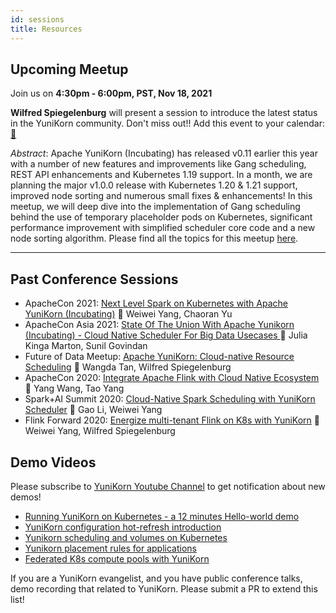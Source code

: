 ```yaml
---
id: sessions
title: Resources
---
```


<!--
Licensed to the Apache Software Foundation (ASF) under one
or more contributor license agreements.  See the NOTICE file
distributed with this work for additional information
regarding copyright ownership.  The ASF licenses this file
to you under the Apache License, Version 2.0 (the
"License"); you may not use this file except in compliance
with the License.  You may obtain a copy of the License at

  http://www.apache.org/licenses/LICENSE-2.0

Unless required by applicable law or agreed to in writing,
software distributed under the License is distributed on an
"AS IS" BASIS, WITHOUT WARRANTIES OR CONDITIONS OF ANY
KIND, either express or implied.  See the License for the
specific language governing permissions and limitations
under the License.
-->

Upcoming Meetup
---

Join us on **4:30pm - 6:00pm, PST, Nov 18, 2021**

**Wilfred Spiegelenburg** will present a session to
introduce the latest status in the YuniKorn community. Don't miss out!! Add this event to your calendar: [:calendar:](https://calendar.google.com/event?action=TEMPLATE&tmeid=NHE2a2Vvc3FucDRhbDhmamowNGllcmRka24gYXBhY2hlLnl1bmlrb3JuQG0&tmsrc=apache.yunikorn%40gmail.com)

_Abstract_: Apache YuniKorn (Incubating) has released v0.11 earlier this year with a number of new features and improvements
like Gang scheduling, REST API enhancements and Kubernetes 1.19 support. In a month, we are planning the major
v1.0.0 release with Kubernetes 1.20 & 1.21 support, improved node sorting and numerous small fixes & enhancements! In this meetup, we will deep dive into the implementation of Gang scheduling behind the use of temporary
placeholder pods on Kubernetes, significant performance improvement with simplified scheduler core code and
a new node sorting algorithm. Please find all the topics for this meetup [here](https://docs.google.com/document/d/1-NP0J22-Gp3cZ_hfKyA9htXJw7tlk-BmljF-7CBJg44). 

----

Past Conference Sessions
---

- ApacheCon 2021: [Next Level Spark on Kubernetes with Apache YuniKorn (Incubating)](https://youtu.be/gOST-iT-hj8) :busts_in_silhouette: Weiwei Yang, Chaoran Yu
- ApacheCon Asia 2021: [State Of The Union With Apache Yunikorn (Incubating) - Cloud Native Scheduler For Big Data Usecases
  ](https://www.youtube.com/watch?v=c9UYxzqVMeg)  :busts_in_silhouette: Julia Kinga Marton, Sunil Govindan
- Future of Data Meetup: [Apache YuniKorn: Cloud-native Resource Scheduling](https://www.youtube.com/watch?v=j-6ehu6GrwE) :busts_in_silhouette: Wangda Tan, Wilfred Spiegelenburg
- ApacheCon 2020: [Integrate Apache Flink with Cloud Native Ecosystem](https://youtu.be/4hghJCuZk5M) :busts_in_silhouette: Yang Wang, Tao Yang
- Spark+AI Summit 2020: [Cloud-Native Spark Scheduling with YuniKorn Scheduler](https://www.youtube.com/embed/ZA6aPZ9r9wA) :busts_in_silhouette: Gao Li, Weiwei Yang
- Flink Forward 2020: [Energize multi-tenant Flink on K8s with YuniKorn](https://www.youtube.com/embed/NemFKL0kK9U) :busts_in_silhouette: Weiwei Yang, Wilfred Spiegelenburg


Demo Videos
---

Please subscribe to [YuniKorn Youtube Channel](https://www.youtube.com/channel/UCDSJ2z-lEZcjdK27tTj_hGw) to get notification about new demos!
- [Running YuniKorn on Kubernetes - a 12 minutes Hello-world demo](https://www.youtube.com/watch?v=cCHVFkbHIzo)
- [YuniKorn configuration hot-refresh introduction](https://www.youtube.com/watch?v=3WOaxoPogDY)
- [Yunikorn scheduling and volumes on Kubernetes](https://www.youtube.com/watch?v=XDrjOkMp3k4)
- [Yunikorn placement rules for applications](https://www.youtube.com/watch?v=DfhJLMjaFH0)
- [Federated K8s compute pools with YuniKorn](https://www.youtube.com/watch?v=l7Ydg_ZGZw0&t)

If you are a YuniKorn evangelist, and you have public conference talks, demo recording that related to YuniKorn.
Please submit a PR to extend this list!
